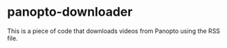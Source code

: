 # panopto-downloader

This is a piece of code that downloads videos from Panopto using the RSS file.